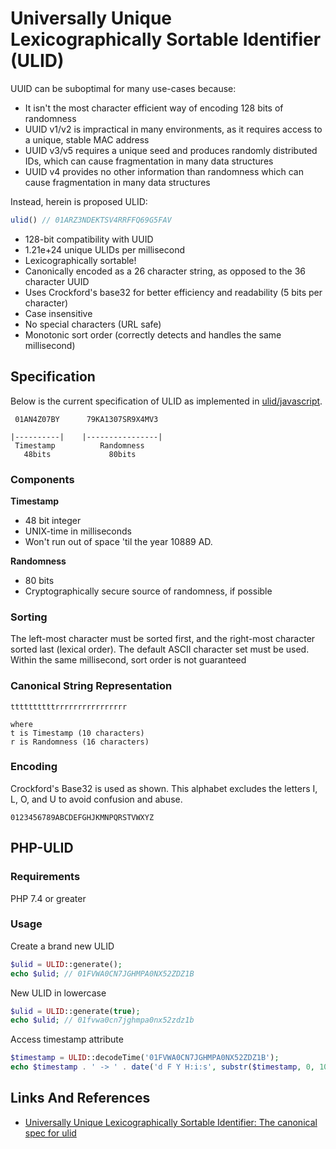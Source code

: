 # Universally Unique Lexicographically Sortable Identifier (ULID)

UUID can be suboptimal for many use-cases because:

- It isn't the most character efficient way of encoding 128 bits of randomness
- UUID v1/v2 is impractical in many environments, as it requires access to a unique, stable MAC address
- UUID v3/v5 requires a unique seed and produces randomly distributed IDs, which can cause fragmentation in many data structures
- UUID v4 provides no other information than randomness which can cause fragmentation in many data structures

Instead, herein is proposed ULID:

```javascript
ulid() // 01ARZ3NDEKTSV4RRFFQ69G5FAV
```

- 128-bit compatibility with UUID
- 1.21e+24 unique ULIDs per millisecond
- Lexicographically sortable!
- Canonically encoded as a 26 character string, as opposed to the 36 character UUID
- Uses Crockford's base32 for better efficiency and readability (5 bits per character)
- Case insensitive
- No special characters (URL safe)
- Monotonic sort order (correctly detects and handles the same millisecond)

## Specification

Below is the current specification of ULID as implemented in [ulid/javascript](https://github.com/ulid/javascript).

```
 01AN4Z07BY      79KA1307SR9X4MV3

|----------|    |----------------|
 Timestamp          Randomness
   48bits             80bits
```

### Components

**Timestamp**
- 48 bit integer
- UNIX-time in milliseconds
- Won't run out of space 'til the year 10889 AD.

**Randomness**
- 80 bits
- Cryptographically secure source of randomness, if possible

### Sorting

The left-most character must be sorted first, and the right-most character sorted last (lexical order). The default ASCII character set must be used. Within the same millisecond, sort order is not guaranteed

### Canonical String Representation

```
ttttttttttrrrrrrrrrrrrrrrr

where
t is Timestamp (10 characters)
r is Randomness (16 characters)
```

### Encoding

Crockford's Base32 is used as shown. This alphabet excludes the letters I, L, O, and U to avoid confusion and abuse.

```
0123456789ABCDEFGHJKMNPQRSTVWXYZ
```

## PHP-ULID

### Requirements

PHP 7.4 or greater

### Usage

Create a brand new ULID

```php
$ulid = ULID::generate();
echo $ulid; // 01FVWA0CN7JGHMPA0NX52ZDZ1B
```

New ULID in lowercase

```php
$ulid = ULID::generate(true);
echo $ulid; // 01fvwa0cn7jghmpa0nx52zdz1b
```

Access timestamp attribute

```php
$timestamp = ULID::decodeTime('01FVWA0CN7JGHMPA0NX52ZDZ1B');
echo $timestamp . ' -> ' . date('d F Y H:i:s', substr($timestamp, 0, 10)); // 1644848755367 -> 14 February 2022 16:25:55
```

## Links And References

* [Universally Unique Lexicographically Sortable Identifier: The canonical spec for ulid](https://github.com/ulid/spec)
